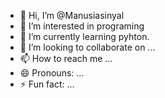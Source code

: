 - 👋 Hi, I’m @Manusiasinyal
- 👀 I’m interested in programing
- 🌱 I’m currently learning pyhton.
- 💞️ I’m looking to collaborate on ...
- 📫 How to reach me ...
- 😄 Pronouns: ...
- ⚡ Fun fact: ...

<!---
Manusiasinyal/Manusiasinyal is a ✨ special ✨ repository because its `README.md` (this file) appears on your GitHub profile.
You can click the Preview link to take a look at your changes.
--->
